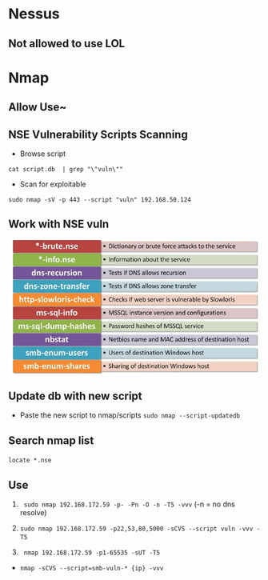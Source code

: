 # Nessus
## Not allowed to use LOL

# Nmap
## Allow Use~
## NSE Vulnerability Scripts Scanning
- Browse script   
``` cd /usr/share/nmap/scripts/
cat script.db  | grep "\"vuln\""
```

- Scan for exploitable
```
sudo nmap -sV -p 443 --script "vuln" 192.168.50.124
```

## Work with NSE vuln
![alt text](1_g2AGcwf6RRQoLG2Z4cakDw.webp)
## Update db with new script
- Paste the new script to nmap/scripts
``` sudo nmap --script-updatedb ```

## Search nmap list 
``` locate *.nse ```

## Use
1. ``` sudo nmap 192.168.172.59 -p- -Pn -O -n -T5 -vvv``` (-n = no dns resolve)

2. ``` sudo nmap 192.168.172.59 -p22,53,80,5000 -sCVS --script vuln -vvv -T5 ```

3. ``` nmap 192.168.172.59 -p1-65535 -sUT -T5```

- ``` nmap -sCVS --script=smb-vuln-* {ip} -vvv ```